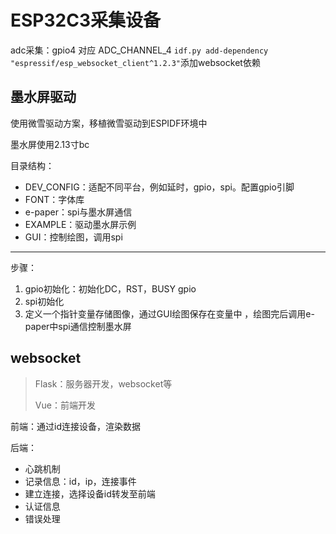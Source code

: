 # ESP32C3采集设备

adc采集：gpio4 对应 ADC_CHANNEL_4
`idf.py add-dependency "espressif/esp_websocket_client^1.2.3"`添加websocket依赖
## 墨水屏驱动

使用微雪驱动方案，移植微雪驱动到ESPIDF环境中

墨水屏使用2.13寸bc

目录结构：

- DEV_CONFIG：适配不同平台，例如延时，gpio，spi。配置gpio引脚
- FONT：字体库
- e-paper：spi与墨水屏通信
- EXAMPLE：驱动墨水屏示例
- GUI：控制绘图，调用spi

---



步骤：

1. gpio初始化：初始化DC，RST，BUSY gpio
2. spi初始化
3. 定义一个指针变量存储图像，通过GUI绘图保存在变量中 ，绘图完后调用e- paper中spi通信控制墨水屏

## websocket

>Flask：服务器开发，websocket等
>
>Vue：前端开发

前端：通过id连接设备，渲染数据

后端：

- 心跳机制
- 记录信息：id，ip，连接事件
- 建立连接，选择设备id转发至前端
- 认证信息
- 错误处理